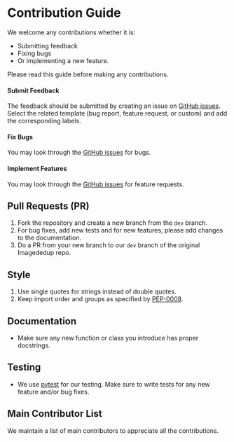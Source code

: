 # Contribution Guide

We welcome any contributions whether it is:

- Submitting feedback
- Fixing bugs
- Or implementing a new feature.

Please read this guide before making any contributions.

#### Submit Feedback
The feedback should be submitted by creating an issue on [GitHub issues](https://github.com/idealo/image-dedup/issues).
Select the related template (bug report, feature request, or custom) and add the corresponding labels.

#### Fix Bugs
You may look through the [GitHub issues](https://github.com/idealo/image-dedup/issues) for bugs.

#### Implement Features
You may look through the [GitHub issues](https://github.com/idealo/image-dedup/issues) for feature requests.

## Pull Requests (PR)
1. Fork the repository and create a new branch from the `dev` branch.
2. For bug fixes, add new tests and for new features, please add changes to the documentation.
3. Do a PR from your new branch to our `dev` branch of the original Imagededup repo.

## Style
1. Use single quotes for strings instead of double quotes.
2. Keep import order and groups as specified by [PEP-0008](https://www.python.org/dev/peps/pep-0008/#imports).

## Documentation
- Make sure any new function or class you introduce has proper docstrings.

## Testing
- We use [pytest](https://docs.pytest.org/en/latest/) for our testing. Make sure to write tests for any new feature and/or bug fixes.

## Main Contributor List
We maintain a list of main contributors to appreciate all the contributions.